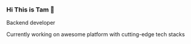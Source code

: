 ### Hi This is Tam 👋
 Backend developer

 Currently working on awesome platform with cutting-edge tech stacks

